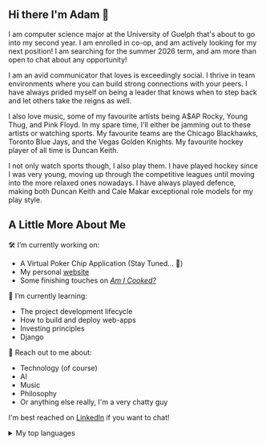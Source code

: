 ## Hi there I'm Adam 👋

I am computer science major at the University of Guelph that's about to go into my second year. I am enrolled in co-op, and am actively looking for my next position! I am searching for the summer 2026 term, and am more than open to chat about any opportunity!

I am an avid communicator that loves is exceedingly social. I thrive in team environments where you can build strong connections with your peers. I have always prided myself on being a leader that knows when to step back and let others take the reigns as well.

I also love music, some of my favourite artists being A$AP Rocky, Young Thug, and Pink Floyd. In my spare time, I'll either be jamming out to these artists or watching sports. My favourite teams are the Chicago Blackhawks, Toronto Blue Jays, and the Vegas Golden Knights. My favourite hockey player of all time is Duncan Keith.

I not only watch sports though, I also play them. I have played hockey since I was very young, moving up through the competitive leagues until moving into the more relaxed ones nowadays. I have always played defence, making both Duncan Keith and Cale Makar exceptional role models for my play style.

## A Little More About Me

🛠️ I’m currently working on:
 - A Virtual Poker Chip Application (Stay Tuned... 👀)
 - My personal [website](adam-montgomery.ca)
 - Some finishing touches on [_Am I Cooked?_](https://am-i-cooked-zeta.vercel.app)

📖 I’m currently learning:
 - The project development lifecycle
 - How to build and deploy web-apps
 - Investing principles
 - Django

💬 Reach out to me about:
 - Technology (of course)
 - AI
 - Music
 - Philosophy
 - Or anything else really, I'm a very chatty guy
 
I'm best reached on [LinkedIn](https://linkedin.com/in/adam-montgomery-05a936315) if you want to chat! 

<details>
<summary>My top languages</summary>

| Rank | Languages |
|-----:|-----------|
|     1| Java |
|     2| C    |
|     3| Python       |
|     4| JavaScript       |
|     5| Vibe Coding       |

</details>

